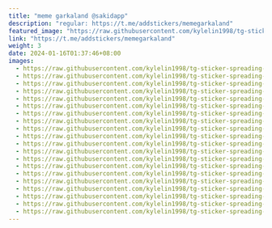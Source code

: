 ```yaml
---
title: "meme garkaland @sakidapp"
description: "regular: https://t.me/addstickers/memegarkaland"
featured_image: "https://raw.githubusercontent.com/kylelin1998/tg-sticker-spreading-worldwide-images/main/img/4724bf9e-e199-4b4d-8ce8-865a71ad743e.jpg"
link: "https://t.me/addstickers/memegarkaland"
weight: 3
date: 2024-01-16T01:37:46+08:00
images:
  - https://raw.githubusercontent.com/kylelin1998/tg-sticker-spreading-worldwide-images/main/img/4724bf9e-e199-4b4d-8ce8-865a71ad743e.jpg
  - https://raw.githubusercontent.com/kylelin1998/tg-sticker-spreading-worldwide-images/main/img/6e8bf2a8-413a-4fa4-afae-c7bce4d5765d.jpg
  - https://raw.githubusercontent.com/kylelin1998/tg-sticker-spreading-worldwide-images/main/img/ec5b456a-b412-4d35-bae1-1ecb4348a32c.jpg
  - https://raw.githubusercontent.com/kylelin1998/tg-sticker-spreading-worldwide-images/main/img/d8a16bfa-7bff-425e-86e2-40c46b58fbd6.jpg
  - https://raw.githubusercontent.com/kylelin1998/tg-sticker-spreading-worldwide-images/main/img/29a57397-af42-4a65-8c66-a7fedca1ea77.jpg
  - https://raw.githubusercontent.com/kylelin1998/tg-sticker-spreading-worldwide-images/main/img/32a92054-46fa-4956-9318-646dca07fafb.jpg
  - https://raw.githubusercontent.com/kylelin1998/tg-sticker-spreading-worldwide-images/main/img/6f581bef-bcbb-45cb-ac18-f16db8e15aa8.jpg
  - https://raw.githubusercontent.com/kylelin1998/tg-sticker-spreading-worldwide-images/main/img/c8fb5f75-5545-4c31-8ec7-0e5b84000df8.jpg
  - https://raw.githubusercontent.com/kylelin1998/tg-sticker-spreading-worldwide-images/main/img/8055070e-fa4a-4b86-8a91-8ac6936eec3c.jpg
  - https://raw.githubusercontent.com/kylelin1998/tg-sticker-spreading-worldwide-images/main/img/8e6a8da9-569e-4d08-9358-b189e1aa28b6.jpg
  - https://raw.githubusercontent.com/kylelin1998/tg-sticker-spreading-worldwide-images/main/img/35973db8-c328-4ffc-bcec-fe462d633a8c.jpg
  - https://raw.githubusercontent.com/kylelin1998/tg-sticker-spreading-worldwide-images/main/img/0aed8109-51da-40a3-8040-39133e1889b8.jpg
  - https://raw.githubusercontent.com/kylelin1998/tg-sticker-spreading-worldwide-images/main/img/f149eb3e-2b41-4035-972f-16e6f7322fb0.jpg
  - https://raw.githubusercontent.com/kylelin1998/tg-sticker-spreading-worldwide-images/main/img/df1da857-832b-4a3e-9284-1901545eb85d.jpg
  - https://raw.githubusercontent.com/kylelin1998/tg-sticker-spreading-worldwide-images/main/img/8f0f0706-e135-4601-b156-35d8d4539420.jpg
  - https://raw.githubusercontent.com/kylelin1998/tg-sticker-spreading-worldwide-images/main/img/c31c2eca-b066-458b-b372-a8aa0ac2a3ad.jpg
  - https://raw.githubusercontent.com/kylelin1998/tg-sticker-spreading-worldwide-images/main/img/7cb82b30-56cf-44f0-8d73-a61059c60902.jpg
  - https://raw.githubusercontent.com/kylelin1998/tg-sticker-spreading-worldwide-images/main/img/d70c1c5c-8c87-46b7-bfa9-c01232c98b29.jpg
  - https://raw.githubusercontent.com/kylelin1998/tg-sticker-spreading-worldwide-images/main/img/7af828b5-3431-4d2a-a27a-de32c48dc348.jpg
  - https://raw.githubusercontent.com/kylelin1998/tg-sticker-spreading-worldwide-images/main/img/fc52e4ae-e28e-4b18-8353-a7d5d3e586af.jpg
---
```

